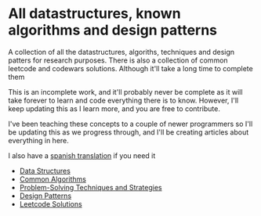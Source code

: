 # All datastructures, known algorithms and design patterns

A collection of all the datastructures, algoriths, techniques and design patters for research purposes.
There is also a collection of common leetcode and codewars solutions. Although it'll take a long time to complete them

This is an incomplete work, and it'll probably never be complete as it will take forever to learn and code everything there is to know. However, I'll keep updating this as I learn more, and you are free to contribute.

I've been teaching these concepts to a couple of newer programmers so I'll be updating this as we progress through, and I'll be creating articles about everything in here.

I also have a [spanish translation](./README-es.md) if you need it 


- [Data Structures](./docs/en/structures/README.md)
- [Common Algorithms](./docs/en/algorithms/README.md)
- [Problem-Solving Techniques and Strategies](./docs/en/techniques/README.md)
- [Design Patterns](./docs/en/patterns/README.md)
- [Leetcode Solutions](./docs/en/patterns/README.md)

